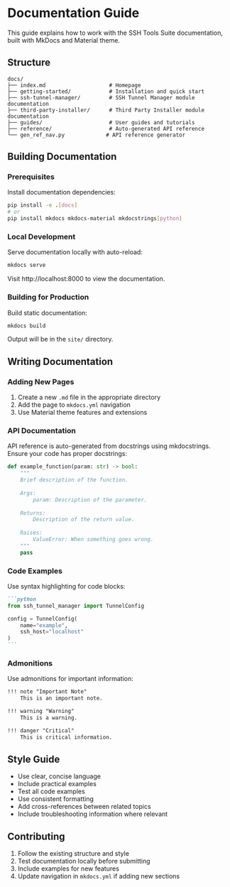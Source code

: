 # Documentation Guide

This guide explains how to work with the SSH Tools Suite documentation, built with MkDocs and Material theme.

## Structure

```
docs/
├── index.md                    # Homepage
├── getting-started/            # Installation and quick start
├── ssh-tunnel-manager/         # SSH Tunnel Manager module documentation  
├── third-party-installer/      # Third Party Installer module documentation
├── guides/                     # User guides and tutorials
├── reference/                  # Auto-generated API reference
└── gen_ref_nav.py             # API reference generator
```

## Building Documentation

### Prerequisites

Install documentation dependencies:

```bash
pip install -e .[docs]
# or
pip install mkdocs mkdocs-material mkdocstrings[python]
```

### Local Development

Serve documentation locally with auto-reload:

```bash
mkdocs serve
```

Visit http://localhost:8000 to view the documentation.

### Building for Production

Build static documentation:

```bash
mkdocs build
```

Output will be in the `site/` directory.

## Writing Documentation

### Adding New Pages

1. Create a new `.md` file in the appropriate directory
2. Add the page to `mkdocs.yml` navigation
3. Use Material theme features and extensions

### API Documentation

API reference is auto-generated from docstrings using mkdocstrings. Ensure your code has proper docstrings:

```python
def example_function(param: str) -> bool:
    """
    Brief description of the function.
    
    Args:
        param: Description of the parameter.
        
    Returns:
        Description of the return value.
        
    Raises:
        ValueError: When something goes wrong.
    """
    pass
```

### Code Examples

Use syntax highlighting for code blocks:

````markdown
```python
from ssh_tunnel_manager import TunnelConfig

config = TunnelConfig(
    name="example",
    ssh_host="localhost"
)
```
````

### Admonitions

Use admonitions for important information:

```markdown
!!! note "Important Note"
    This is an important note.

!!! warning "Warning"
    This is a warning.

!!! danger "Critical"
    This is critical information.
```

## Style Guide

- Use clear, concise language
- Include practical examples
- Test all code examples
- Use consistent formatting
- Add cross-references between related topics
- Include troubleshooting information where relevant

## Contributing

1. Follow the existing structure and style
2. Test documentation locally before submitting
3. Include examples for new features
4. Update navigation in `mkdocs.yml` if adding new sections
